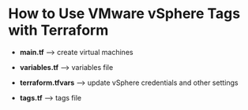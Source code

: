 # How to Use VMware vSphere Tags with Terraform

* **main.tf** --> create virtual machines

* **variables.tf** --> variables file

* **terraform.tfvars** --> update vSphere credentials and other settings

* **tags.tf** --> tags file
